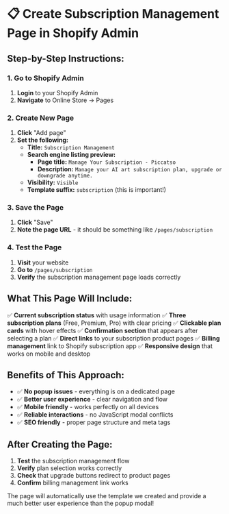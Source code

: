 # 📋 Create Subscription Management Page in Shopify Admin

## **Step-by-Step Instructions:**

### **1. Go to Shopify Admin**
1. **Login** to your Shopify Admin
2. **Navigate** to Online Store → Pages

### **2. Create New Page**
1. **Click** "Add page"
2. **Set the following:**
   - **Title:** `Subscription Management`
   - **Search engine listing preview:**
     - **Page title:** `Manage Your Subscription - Piccatso`
     - **Description:** `Manage your AI art subscription plan, upgrade or downgrade anytime.`
   - **Visibility:** `Visible`
   - **Template suffix:** `subscription` (this is important!)

### **3. Save the Page**
1. **Click** "Save"
2. **Note the page URL** - it should be something like `/pages/subscription`

### **4. Test the Page**
1. **Visit** your website
2. **Go to** `/pages/subscription`
3. **Verify** the subscription management page loads correctly

## **What This Page Will Include:**

✅ **Current subscription status** with usage information
✅ **Three subscription plans** (Free, Premium, Pro) with clear pricing
✅ **Clickable plan cards** with hover effects
✅ **Confirmation section** that appears after selecting a plan
✅ **Direct links** to your subscription product pages
✅ **Billing management** link to Shopify subscription app
✅ **Responsive design** that works on mobile and desktop

## **Benefits of This Approach:**

- ✅ **No popup issues** - everything is on a dedicated page
- ✅ **Better user experience** - clear navigation and flow
- ✅ **Mobile friendly** - works perfectly on all devices
- ✅ **Reliable interactions** - no JavaScript modal conflicts
- ✅ **SEO friendly** - proper page structure and meta tags

## **After Creating the Page:**

1. **Test** the subscription management flow
2. **Verify** plan selection works correctly
3. **Check** that upgrade buttons redirect to product pages
4. **Confirm** billing management link works

The page will automatically use the template we created and provide a much better user experience than the popup modal!
